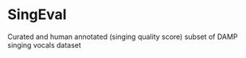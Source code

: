 # SingEval
Curated and human annotated (singing quality score) subset of DAMP singing vocals dataset
